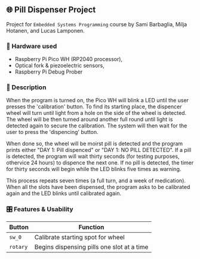 ## 🌐 Pill Dispenser Project
Project for `Embedded Systems Programming` course by Sami Barbaglia, Milja Hotanen, and Lucas Lamponen.

### 🔧 Hardware used
- Raspberry Pi Pico WH (RP2040 processor),
- Optical fork & piezoelectric sensors, 
- Raspberry Pi Debug Prober

### 🔗 Description
<p>When the program is turned on, the Pico WH will blink a LED until the user presses the 'calibration' button. To find its starting place, the dispencer wheel will turn until light from a hole on the side of the wheel is detected. The wheel will be then turned around another full round until light is detected again to secure the calibration. The system will then wait for the user to press the 'dispencing' button.</p>

<p>When done so, the wheel will be moirst pill is detected and the program prints either "DAY 1: Pill dispenced" or "DAY 1: NO PILL DETECTED". 
If a pill is detected, the program will wait thirty seconds (for testing purposes, othervice 24 hours) to dispence the next one.
If no pill is detected, the timer for thirty seconds will begin while the LED blinks five times as warning. </p>

<p>This process repeats seven times (a full turn, and a week of medication). 
When all the slots have been dispensed, the program asks to be calibrated again and the LED blinks until calibrated again.</p>

### 🎛 Features & Usability

| Button   | Function                                   |
|----------|--------------------------------------------|
| `sw_0`   | Calibrate starting spot for wheel          |
| `rotary` | Begins dispensing pills one slot at a time |